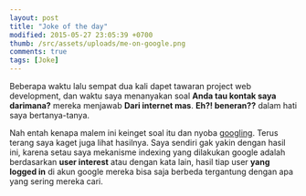 ```yaml
---
layout: post
title: "Joke of the day"
modified: 2015-05-27 23:05:39 +0700
thumb: /src/assets/uploads/me-on-google.png
comments: true
tags: [Joke]
---
```

Beberapa waktu lalu sempat dua kali dapet tawaran project web development, dan waktu saya menanyakan soal __Anda tau kontak saya darimana?__ mereka menjawab __Dari internet mas__. __Eh?! beneran??__ dalam hati saya bertanya-tanya.

Nah entah kenapa malem ini keinget soal itu dan nyoba [googling](http://google.com/?s=Web+developer+pekalongan). Terus terang saya kaget juga lihat hasilnya. Saya sendiri gak yakin dengan hasil ini, karena setau saya mekanisme indexing yang dilakukan google adalah berdasarkan __user interest__ atau dengan kata lain, hasil tiap user __yang logged in__ di akun google mereka bisa saja berbeda tergantung dengan apa yang sering mereka cari.
